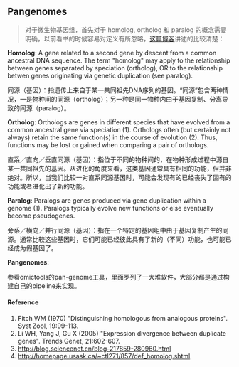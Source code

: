 ## Pangenomes

>对于微生物基因组，首先对于 homolog, ortholog 和 paralog 的概念需要明确，以前看书的时候容易对定义有所忽略，[这篇博客](http://blog.sciencenet.cn/blog-217859-280960.html)讲述的比较清楚：

**Homolog**: A gene related to a second gene by descent from a common ancestral DNA sequence. The term "homolog" may apply to the relationship between genes separated by speciation (ortholog), OR to the relationship betwen genes originating via genetic duplication (see paralog).

同源（基因）：指遗传上来自于某一共同祖先DNA序列的基因。“同源”包含两种情况，一是物种间的同源（ortholog）；另一种是同一物种内由于基因复制、分离导致的同源（paralog）。

**Ortholog**: Orthologs are genes in different species that have evolved from a common ancestral gene via speciation (1). Orthologs often (but certainly not always) retain the same function(s) in the course of evolution (2). Thus, functions may be lost or gained when comparing a pair of orthologs.

直系／直向／垂直同源（基因）：指位于不同的物种间的，在物种形成过程中源自某一共同祖先的基因。从进化的角度来看，这类基因通常具有相同的功能，但并非绝对。所以，当我们比较一对直系同源基因时，可能会发现有的已经丧失了固有的功能或者进化出了新的功能。

**Paralog**: Paralogs are genes produced via gene duplication within a genome (1). Paralogs typically evolve new functions or else eventually become pseudogenes.

旁系／横向／并行同源（基因）：指在一个特定的基因组中由于基因复制产生的同源。通常比较这些基因时，它们可能已经彼此具有了新的（不同）功能，也可能已经成为假基因了。

**Pangenomes**:

参看omictools的pan-genome工具，里面罗列了一大堆软件，大部分都是通过构建自己的pipeline来实现。


#### Reference

1. Fitch WM (1970) "Distinguishing homologous from analogous proteins". Syst Zool, 19:99-113.
2. Li WH, Yang J, Gu X (2005) "Expression divergence between duplicate genes". Trends Genet, 21:602-607.
3. http://blog.sciencenet.cn/blog-217859-280960.html
4. http://homepage.usask.ca/~ctl271/857/def_homolog.shtml
